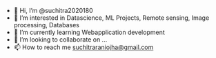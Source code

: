 - 👋 Hi, I’m @suchitra2020180
- 👀 I’m interested in Datascience, ML Projects, Remote sensing, Image processing, Databases
- 🌱 I’m currently learning Webapplication development
- 💞️ I’m looking to collaborate on ...
- 📫 How to reach me suchitraraniojha@gmail.com

<!---
suchitra2020180/suchitra2020180 is a ✨ special ✨ repository because its `README.md` (this file) appears on your GitHub profile.
You can click the Preview link to take a look at your changes.
--->
